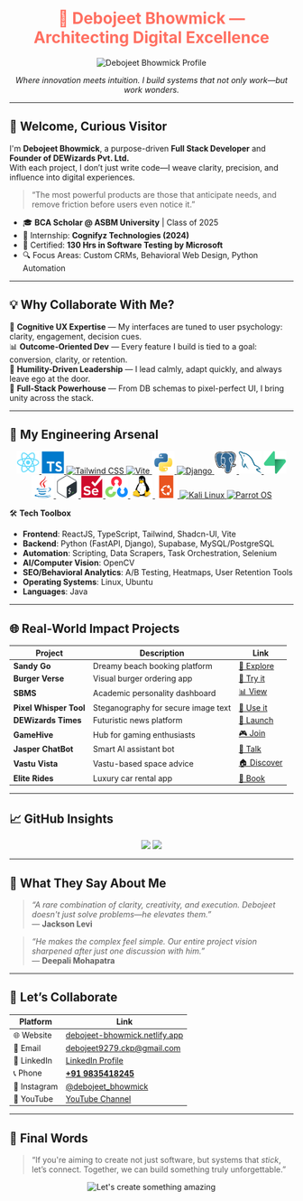 <h1 align="center" style="color:#ff6f61;">🚀 Debojeet Bhowmick — Architecting Digital Excellence</h1>

<p align="center">
  <img src="https://debojeet-bhowmick.netlify.app/images/favicon.png" alt="Debojeet Bhowmick Profile" width="200">
</p>

<p align="center"><em>
Where innovation meets intuition. I build systems that not only work—but work wonders.
</em></p>

---

## 👋 Welcome, Curious Visitor

I'm **Debojeet Bhowmick**, a purpose-driven **Full Stack Developer** and **Founder of DEWizards Pvt. Ltd.**  
With each project, I don’t just write code—I weave clarity, precision, and influence into digital experiences.

> “The most powerful products are those that anticipate needs, and remove friction before users even notice it.”

- 🎓 **BCA Scholar @ ASBM University** | Class of 2025  
- 💼 Internship: **Cognifyz Technologies (2024)**  
- 📜 Certified: **130 Hrs in Software Testing by Microsoft**  
- 🔍 Focus Areas: Custom CRMs, Behavioral Web Design, Python Automation  

---

## 💡 Why Collaborate With Me?

🧠 **Cognitive UX Expertise** — My interfaces are tuned to user psychology: clarity, engagement, decision cues.  
📊 **Outcome-Oriented Dev** — Every feature I build is tied to a goal: conversion, clarity, or retention.  
🧘 **Humility-Driven Leadership** — I lead calmly, adapt quickly, and always leave ego at the door.  
🎯 **Full-Stack Powerhouse** — From DB schemas to pixel-perfect UI, I bring unity across the stack.

---

## 🔧 My Engineering Arsenal

<div align="center">

  <!-- Frontend -->
  <a href="https://react.dev/" target="_blank" rel="noopener noreferrer">
    <img src="https://raw.githubusercontent.com/devicons/devicon/master/icons/react/react-original.svg" width="40" title="React" />
  </a>
  <a href="https://www.typescriptlang.org/" target="_blank" rel="noopener noreferrer">
    <img src="https://raw.githubusercontent.com/devicons/devicon/master/icons/typescript/typescript-original.svg" width="40" title="TypeScript" />
  </a>
  <a href="https://tailwindcss.com/" target="_blank" rel="noopener noreferrer">
    <img src="https://avatars.githubusercontent.com/u/67109815?s=48&v=4" width="54" title="Tailwind CSS" />
  </a>
  <a href="https://vite.dev/" target="_blank" rel="noopener noreferrer">
    <img src="https://vite.dev/logo.svg" width="40" title="Vite" />
  </a>

  <!-- Backend -->
  <a href="https://www.python.org/" target="_blank" rel="noopener noreferrer">
    <img src="https://raw.githubusercontent.com/devicons/devicon/master/icons/python/python-original.svg" width="40" title="Python" />
  </a>
  <a href="https://www.djangoproject.com/" target="_blank" rel="noopener noreferrer">
    <img src="https://cdn.worldvectorlogo.com/logos/django.svg" width="40" title="Django" />
  </a>
  <a href="https://www.postgresql.org/" target="_blank" rel="noopener noreferrer">
    <img src="https://raw.githubusercontent.com/devicons/devicon/master/icons/postgresql/postgresql-original.svg" width="40" title="PostgreSQL" />
  </a>
  <a href="https://www.mysql.com/" target="_blank" rel="noopener noreferrer">
    <img src="https://raw.githubusercontent.com/devicons/devicon/master/icons/mysql/mysql-original.svg" width="40" title="MySQL" />
  </a>
  <a href="https://supabase.com/" target="_blank" rel="noopener noreferrer">
    <img src="https://raw.githubusercontent.com/devicons/devicon/master/icons/supabase/supabase-original.svg" width="40" title="Supabase" />
  </a>

  <!-- Languages -->
  <a href="https://www.java.com/" target="_blank" rel="noopener noreferrer">
    <img src="https://raw.githubusercontent.com/devicons/devicon/master/icons/java/java-original.svg" width="40" title="Java" />
  </a>

  <!-- Automation -->
  <a href="https://www.gnu.org/software/bash/" target="_blank" rel="noopener noreferrer">
    <img src="https://raw.githubusercontent.com/devicons/devicon/master/icons/bash/bash-original.svg" width="40" title="Bash" />
  </a>
  <a href="https://www.selenium.dev/" target="_blank" rel="noopener noreferrer">
    <img src="https://raw.githubusercontent.com/devicons/devicon/master/icons/selenium/selenium-original.svg" width="40" title="Selenium" />
  </a>

  <!-- AI/Computer Vision -->
  <a href="https://opencv.org/" target="_blank" rel="noopener noreferrer">
    <img src="https://raw.githubusercontent.com/devicons/devicon/master/icons/opencv/opencv-original.svg" width="40" title="OpenCV" />
  </a>

  <!-- OS -->
  <a href="https://www.linux.org/" target="_blank" rel="noopener noreferrer">
    <img src="https://raw.githubusercontent.com/devicons/devicon/master/icons/linux/linux-original.svg" width="40" title="Linux" />
  </a>
  <a href="https://ubuntu.com/" target="_blank" rel="noopener noreferrer">
    <img src="https://raw.githubusercontent.com/devicons/devicon/master/icons/ubuntu/ubuntu-plain.svg" width="40" title="Ubuntu" />
  </a>
  <a href="https://www.kali.org/" target="_blank" rel="noopener noreferrer">
  <img src="https://www.kali.org/images/kali-logo.svg" width="40" title="Kali Linux" />
  </a>
  <a href="https://www.parrotsec.org/" target="_blank" rel="noopener noreferrer">
    <img src="https://gitlab.com/uploads/-/system/group/avatar/52684291/IMG_5175.JPG?width=48" width="40" title="Parrot OS" />
  </a>

</div>


🛠️ **Tech Toolbox**  
- **Frontend**: ReactJS, TypeScript, Tailwind, Shadcn-UI, Vite  
- **Backend**: Python (FastAPI, Django), Supabase, MySQL/PostgreSQL  
- **Automation**: Scripting, Data Scrapers, Task Orchestration, Selenium  
- **AI/Computer Vision**: OpenCV  
- **SEO/Behavioral Analytics**: A/B Testing, Heatmaps, User Retention Tools  
- **Operating Systems**: Linux, Ubuntu  
- **Languages**: Java

---


## 🌐 Real-World Impact Projects

| Project | Description | Link |
|--------|-------------|------|
| **Sandy Go** | Dreamy beach booking platform | [🌴 Explore](https://sandygo.netlify.app/) |
| **Burger Verse** | Visual burger ordering app | [🍔 Try it](https://burgerverse.netlify.app/) |
| **SBMS** | Academic personality dashboard | [📊 View](https://asbm-sbms.vercel.app/) |
| **Pixel Whisper Tool** | Steganography for secure image text | [🔐 Use it](https://pixel-whisper-tool.vercel.app/) |
| **DEWizards Times** | Futuristic news platform | [📰 Launch](https://dewizards-times.netlify.app/) |
| **GameHive** | Hub for gaming enthusiasts | [🎮 Join](https://gamehive.netlify.app/) |
| **Jasper ChatBot** | Smart AI assistant bot | [🤖 Talk](https://debojeet-bhowmick.netlify.app/jasper.html) |
| **Vastu Vista** | Vastu-based space advice | [🏠 Discover](https://vastu-vista.vercel.app/) |
| **Elite Rides** | Luxury car rental app | [🚗 Book](https://elite-rides.netlify.app/) |

---

## 📈 GitHub Insights

<p align="center">
  <img src="https://github-readme-stats.vercel.app/api?username=d3b0j33t&show_icons=true&theme=tokyonight" />
  <img src="https://github-readme-streak-stats.herokuapp.com/?user=d3b0j33t&theme=tokyonight" />
</p>

---

## 👥 What They Say About Me

> _“A rare combination of clarity, creativity, and execution. Debojeet doesn't just solve problems—he elevates them.”_  
— **Jackson Levi**

> _“He makes the complex feel simple. Our entire project vision sharpened after just one discussion with him.”_  
— **Deepali Mohapatra**

---

## 🤝 Let’s Collaborate

| Platform        | Link                                                                 |
|----------------|----------------------------------------------------------------------|
| 🌐 Website     | [debojeet-bhowmick.netlify.app](https://debojeet-bhowmick.netlify.app) |
| 📧 Email       | [debojeet9279.ckp@gmail.com](mailto:debojeet9279.ckp@gmail.com)       |
| 🔗 LinkedIn    | [LinkedIn Profile](https://www.linkedin.com/in/debojeetbhowmick)       |
| 📞 Phone       | [**+91 9835418245**](tel:+919835418245)                               |
| 📸 Instagram   | [@debojeet_bhowmick](https://www.instagram.com/debojeet_bhowmick/)    |
| 🎥 YouTube     | [YouTube Channel](https://www.youtube.com/channel/UCrxag8szJ24xzIeBRtwUyoQ) |

---

## 🔮 Final Words

> “If you're aiming to create not just software, but systems that *stick*, let’s connect. Together, we can build something truly unforgettable.”

<p align="center">
  <img src="https://media.giphy.com/media/xTiTnxpQ3ghPiB2Hp6/giphy.gif" width="180" alt="Let's create something amazing">
</p>
